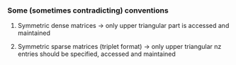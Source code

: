 

### Some (sometimes contradicting) conventions

1. Symmetric dense matrices -> only upper triangular part is accessed and maintained

2. Symmetric sparse matrices (triplet format) -> only upper triangular nz entries should be specified, accessed and maintained